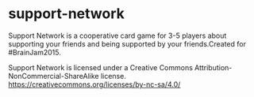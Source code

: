 # support-network
Support Network is a cooperative card game for 3-5 players about supporting your friends and being supported by your friends.Created for #BrainJam2015. 

Support Network is licensed under a Creative Commons Attribution-NonCommercial-ShareAlike license. https://creativecommons.org/licenses/by-nc-sa/4.0/